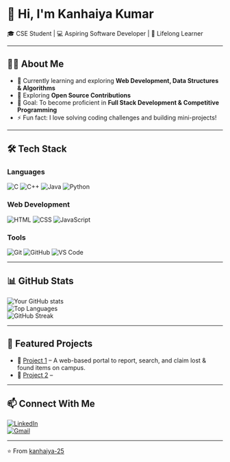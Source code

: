 # 👋 Hi, I'm Kanhaiya Kumar

🎓 CSE Student | 💻 Aspiring Software Developer | 🚀 Lifelong Learner  

---

## 🧑‍💻 About Me
- 🌱 Currently learning and exploring **Web Development, Data Structures & Algorithms**  
- 🔭 Exploring **Open Source Contributions**  
- 🎯 Goal: To become proficient in **Full Stack Development & Competitive Programming**  
- ⚡ Fun fact: I love solving coding challenges and building mini-projects!  

---

## 🛠️ Tech Stack

### Languages
![C](https://img.shields.io/badge/C-00599C?style=for-the-badge&logo=c&logoColor=white)
![C++](https://img.shields.io/badge/C++-00599C?style=for-the-badge&logo=c%2B%2B&logoColor=white)
![Java](https://img.shields.io/badge/Java-ED8B00?style=for-the-badge&logo=openjdk&logoColor=white)
![Python](https://img.shields.io/badge/Python-3776AB?style=for-the-badge&logo=python&logoColor=white)

### Web Development
![HTML](https://img.shields.io/badge/HTML5-E34F26?style=for-the-badge&logo=html5&logoColor=white)
![CSS](https://img.shields.io/badge/CSS3-1572B6?style=for-the-badge&logo=css3&logoColor=white)
![JavaScript](https://img.shields.io/badge/JavaScript-F7DF1E?style=for-the-badge&logo=javascript&logoColor=black)

### Tools
![Git](https://img.shields.io/badge/Git-F05032?style=for-the-badge&logo=git&logoColor=white)
![GitHub](https://img.shields.io/badge/GitHub-181717?style=for-the-badge&logo=github&logoColor=white)
![VS Code](https://img.shields.io/badge/VS%20Code-0078D4?style=for-the-badge&logo=visual-studio-code&logoColor=white)

---

## 📊 GitHub Stats

![Your GitHub stats](https://github-readme-stats.vercel.app/api?username=kanhaiya-25&show_icons=true&theme=radical)  
![Top Languages](https://github-readme-stats.vercel.app/api/top-langs/?username=kanhaiya-25&layout=compact&theme=radical)  
![GitHub Streak](https://streak-stats.demolab.com?user=kanhaiya-25&theme=radical)  

---

## 🚀 Featured Projects
- 📂 [Project 1](https://github.com/kanhaiya-25/Lost-and-Found) – A web-based portal to report, search, and claim lost & found items on campus.
- 📂 [Project 2]() – 

---

## 📫 Connect With Me
[![LinkedIn](https://img.shields.io/badge/LinkedIn-0A66C2?style=for-the-badge&logo=linkedin&logoColor=white)](https://www.linkedin.com/in/kanhaiya25)  
[![Gmail](https://img.shields.io/badge/Email-D14836?style=for-the-badge&logo=gmail&logoColor=white)](mailto:kanhaiyakumar5508@gmail.com)  

---
⭐️ From [kanhaiya-25](https://github.com/kanhaiya-25)
